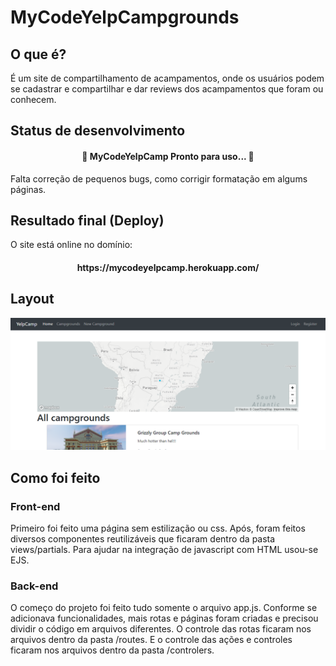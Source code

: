 # MyCodeYelpCampgrounds
## O que é?
<p>
  É um site de compartilhamento de acampamentos, onde os usuários podem se cadastrar e compartilhar e dar reviews dos acampamentos que foram ou conhecem.
</p>

## Status de desenvolvimento
<h4 align="center"> 
	🚧  MyCodeYelpCamp Pronto para uso...  🚧
</h4>
<p>
Falta correção de pequenos bugs, como corrigir formatação em algums páginas.
</p>

## Resultado final (Deploy)
<p>
	O site está online no domínio:
	<h4 align="center"> 
	https://mycodeyelpcamp.herokuapp.com/
</h4>
</p>


## Layout
<p>
	<img src="./campgrounds.png">
</p>
	
## Como foi feito
### Front-end
<p>
	Primeiro foi feito uma página sem estilização ou css. 
	Após, foram feitos diversos componentes reutilizáveis que ficaram dentro da pasta views/partials.
	Para ajudar na integração de javascript com HTML usou-se EJS.
</p>

### Back-end
<p>
	O começo do projeto foi feito tudo somente o arquivo app.js. 
	Conforme se adicionava funcionalidades, mais rotas e páginas foram criadas e precisou dividir o código em arquivos diferentes.
	O controle das rotas ficaram nos arquivos dentro da pasta /routes. E o controle das ações e controles ficaram nos arquivos dentro da pasta /controlers.
</p>
